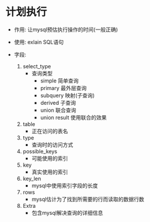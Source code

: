 # 计划执行
- 作用: 让mysql预估执行操作的时间(一般正确)
- 使用: exlain SQL语句

- 字段:
	1. select_type
		- 查询类型
			- simple	简单查询
			- primary	最外层查询
			- subquery	映射(子查询)
			- derived	子查询
			- union		联合查询
			- union result	使用联合的效果
	2. table
		- 正在访问的表名
	3. type
		- 查询时的访问方式 
	4. possible_keys
		- 可能使用的索引
	5. key
		- 真实使用的索引
	6. key_len
		- mysql中使用索引字段的长度
	7. rows
		- mysql估计为了找到所需要的行而读取的数据行数
	8. Extra
		- 包含mysql解决查询的详细信息 